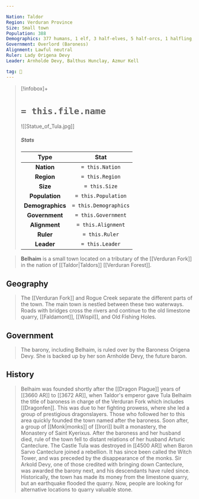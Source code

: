 ```yaml
---

Nation: Taldor
Region: Verduran Province
Size: Small town
Population: 388
Demographics: 377 humans, 1 elf, 3 half-elves, 5 half-orcs, 1 halfling, 1 gnome
Government: Overlord (Baroness)
Alignment: Lawful neutral
Ruler: Lady Origena Devy
Leader: Arnholde Devy, Balthus Hunclay, Azmur Kell

tag: 🌃
---
```


> [!infobox]+
> #  `= this.file.name`
> ![[Statue_of_Tula.jpg]]
> ##### Stats
> Type | Stat |
> :---:|:---:|
> **Nation** | `= this.Nation` |
> **Region** | `= this.Region` |
> **Size** | `= this.Size` |
> **Population** | `= this.Population` |
> **Demographics** | `= this.Demographics` |
> **Government** | `= this.Government` |
> **Alignment** | `= this.Alignment` |
> **Ruler** | `= this.Ruler` |
> **Leader** | `= this.Leader` |



> **Belhaim** is a small town located on a tributary of the [[Verduran Fork]] in the nation of [[Taldor|Taldors]] [[Verduran Forest]].



## Geography

> The [[Verduran Fork]] and Rogue Creek separate the different parts of the town. The main town is nestled between these two waterways. Roads with bridges cross the rivers and continue to the old limestone quarry, [[Faldamont]], [[Wispil]], and Old Fishing Holes.


## Government

> The barony, including Belhaim, is ruled over by the Baroness Origena Devy. She is backed up by her son Arnholde Devy, the future baron.


## History

> Belhaim was founded shortly after the [[Dragon Plague]] years of [[3660 AR]] to [[3672 AR]], when Taldor's emperor gave Tula Belhaim the title of baroness in charge of the Verduran Fork which includes [[Dragonfen]]. This was due to her fighting prowess, where she led a group of prestigious dragonslayers. Those who followed her to this area quickly founded the town named after the baroness. Soon after, a group of [[Monk|monks]] of [[Irori]] built a monastery, the Monastery of Saint Kyerixus.
> After the baroness and her husband died, rule of the town fell to distant relations of her husband Arturic Canteclure. The Castle Tula was destroyed in [[4500 AR]] when Baron Sarvo Canteclure joined a rebellion. It has since been called the Witch Tower, and was preceded by the disappearance of the monks. Sir Arkold Devy, one of those credited with bringing down Canteclure, was awarded the barony next, and his descendants have ruled since. Historically, the town has made its money from the limestone quarry, but an earthquake flooded the quarry. Now, people are looking for alternative locations to quarry valuable stone.









